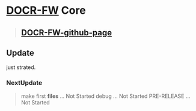 # [DOCR-FW](https://github.com/Tax0787/DOCR/DOCR) Core
> ## [DOCR-FW-github-page](https://Tax0787.github.io/DOCR/DOCR)

## Update

just strated.

### NextUpdate

> make first **files** ... Not Started
> debug                ... Not Started
> PRE-RELEASE          ... Not Started
